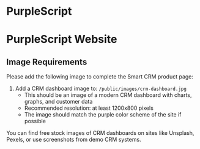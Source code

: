 # PurpleScript

# PurpleScript Website

## Image Requirements

Please add the following image to complete the Smart CRM product page:

1. Add a CRM dashboard image to: `/public/images/crm-dashboard.jpg`
   - This should be an image of a modern CRM dashboard with charts, graphs, and customer data
   - Recommended resolution: at least 1200x800 pixels
   - The image should match the purple color scheme of the site if possible

You can find free stock images of CRM dashboards on sites like Unsplash, Pexels, or use screenshots from demo CRM systems.
